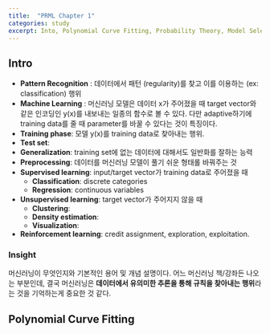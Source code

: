```yaml
---
title:  "PRML Chapter 1"
categories: study
excerpt: Into, Polynomial Curve Fitting, Probability Theory, Model Selection
---
```

## Intro

- **Pattern Recognition** : 데이터에서 패턴 (regularity)를 찾고 이를 이용하는 (ex: classification) 행위
- **Machine Learning** : 머신러닝 모델은 데이터 x가 주어졌을 때 target vector와 같은 인코딩인 y(x)를 내보내는 일종의 함수로 볼 수 있다. 다만 adaptive하기에 training data를 줄 때 parameter를 바꿀 수 있다는 것이 특징이다.
- **Training phase**: 모델 y(x)를 training data로 찾아내는 행위.
- **Test set**: 
- **Generalization**: training set에 없는 데이터에 대해서도 일반화를 잘하는 능력
- **Preprocessing**: 데이터를 머신러닝 모델이 풀기 쉬운 형태롤 바꿔주는 것
- **Supervised learning**: input/target vector가 training data로 주어졌을 때
  - **Classification**: discrete categories 
  - **Regression**: continuous variables
- **Unsupervised learning**: target vector가 주어지지 않을 때
  - **Clustering**:
  - **Density estimation**:
  - **Visualization**:
- **Reinforcement learning**: credit assignment, exploration, exploitation.

### Insight
머신러닝이 무엇인지와 기본적인 용어 및 개념 설명이다. 어느 머신러닝 책/강좌든 나오는 부분인데, 결국 머신러닝은 **데이터에서 유의미한 추론을 통해 규칙을 찾아내는 행위**라는 것을 기억하는게 중요한 것 같다.

## Polynomial Curve Fitting

